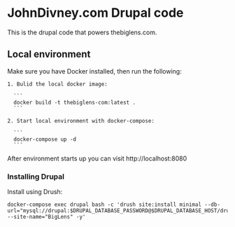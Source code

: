 # JohnDivney.com Drupal code

This is the drupal code that powers thebiglens.com.

## Local environment

Make sure you have Docker installed, then run the following:

    1. Bulid the local docker image:

      ```
      docker build -t thebiglens-com:latest .
      ```

    2. Start local environment with docker-compose:

      ```
      docker-compose up -d
      ```

After environment starts up you can visit http://localhost:8080

### Installing Drupal

Install using Drush:

  ```
  docker-compose exec drupal bash -c 'drush site:install minimal --db-url="mysql://drupal:$DRUPAL_DATABASE_PASSWORD@$DRUPAL_DATABASE_HOST/drupal" --site-name="BigLens" -y'
  ```



